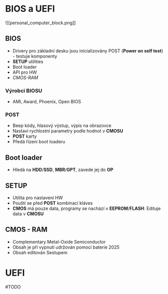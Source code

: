 # BIOS a UEFI

![[personal_computer_block.png]]
## BIOS
- Drivery pro základní desku jsou inicializovány POST (**Power on self test**) - testuje komponenty
- **SETUP** utilities
- Boot loader
- API pro HW
- *CMOS-RAM*

### Výrobci BIOSU
- AMI, Award, Phoenix, Open BIOS

### POST
- Beep kódy, hlasový výstup, výpis na obrazovce
- Nastaví rychlostní parametry podle hodnot v **CMOSU**
- **POST** karty
- Předá řízení boot loaderu

## Boot loader
- Hledá na **HDD**/**SSD**, **MBR**/**GPT**, zavede jej do **OP**

## SETUP
- Utilita pro nastavení HW
- Pouští se před **POST** kombinací kláves
- **CMOS** má pouze data, programy se nachází v **EEPROM**/**FLASH**: Edituje data v **CMOSU**

## CMOS - RAM
- Complementary Metal-Oxide Semiconductor
- Obsah je při vypnutí udržován pomocí baterie 2025
- Obsah editován Sestupem

# UEFI
#TODO 